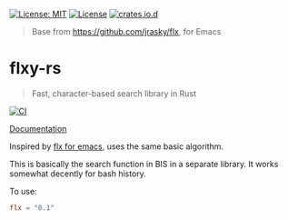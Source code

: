 [![License: MIT](https://img.shields.io/badge/License-MIT-green.svg)](https://opensource.org/licenses/MIT)
[![License](https://img.shields.io/badge/License-Apache%202.0-blue.svg)](https://opensource.org/licenses/Apache-2.0)
[![crates.io.d](https://img.shields.io/crates/d/flxy)](https://crates.io/crates/flxy)

> Base from https://github.com/jrasky/flx, for Emacs

# flxy-rs
> Fast, character-based search library in Rust

[![CI](https://github.com/jcs090218/flxy/actions/workflows/ci.yml/badge.svg)](https://github.com/jcs090218/flxy/actions/workflows/ci.yml)

[Documentation](https://docs.rs/flx)

Inspired by [flx for emacs](https://github.com/lewang/flx), uses the same basic algorithm.

This is basically the search function in BIS in a separate library. It works somewhat decently for bash history.

To use:
```toml
flx = "0.1"
```
